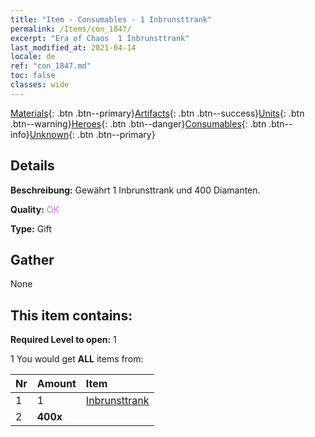 ```yaml
---
title: "Item - Consumables - 1 Inbrunsttrank"
permalink: /Items/con_1847/
excerpt: "Era of Chaos  1 Inbrunsttrank"
last_modified_at: 2021-04-14
locale: de
ref: "con_1847.md"
toc: false
classes: wide
---
```

 [Materials](/de/Items/){: .btn .btn--primary}[Artifacts](/de/Items/Artifacts/){: .btn .btn--success}[Units](/de/Items/Units/){: .btn .btn--warning}[Heroes](/de/Items/Heroes/){: .btn .btn--danger}[Consumables](/de/Items/Consumables/){: .btn .btn--info}[Unknown](/de/Items/Unknown/){: .btn .btn--primary}

## Details
 **Beschreibung:** Gewährt 1 Inbrunsttrank und 400 Diamanten.

 **Quality:** <span style="color: #DA70D6">OK</span>

 **Type:** Gift

## Gather

  None

## This item contains:

 **Required Level to open:** 1

 1 You would get **ALL** items  from:

  | Nr | Amount |     Item    |
  |:---|:-------|:------------|
  | 1 | 1 | [Inbrunsttrank](/de/Items/con_1850/) | 
  | 2 |  **400x** | <i class="fas fa-gem"/> |  | 
